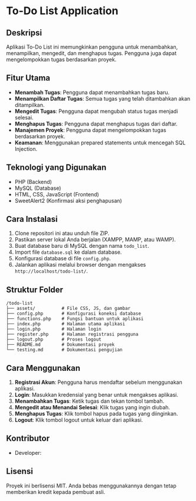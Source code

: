 # To-Do List Application

## Deskripsi
Aplikasi To-Do List ini memungkinkan pengguna untuk menambahkan, menampilkan, mengedit, dan menghapus tugas. Pengguna juga dapat mengelompokkan tugas berdasarkan proyek.

## Fitur Utama
- **Menambah Tugas**: Pengguna dapat menambahkan tugas baru.
- **Menampilkan Daftar Tugas**: Semua tugas yang telah ditambahkan akan ditampilkan.
- **Mengedit Tugas**: Pengguna dapat mengubah status tugas menjadi selesai.
- **Menghapus Tugas**: Pengguna dapat menghapus tugas dari daftar.
- **Manajemen Proyek**: Pengguna dapat mengelompokkan tugas berdasarkan proyek.
- **Keamanan**: Menggunakan prepared statements untuk mencegah SQL Injection.

## Teknologi yang Digunakan
- PHP (Backend)
- MySQL (Database)
- HTML, CSS, JavaScript (Frontend)
- SweetAlert2 (Konfirmasi aksi penghapusan)

## Cara Instalasi
1. Clone repositori ini atau unduh file ZIP.
2. Pastikan server lokal Anda berjalan (XAMPP, MAMP, atau WAMP).
3. Buat database baru di MySQL dengan nama `todo_list`.
4. Import file `database.sql` ke dalam database.
5. Konfigurasi database di file `config.php`.
6. Jalankan aplikasi melalui browser dengan mengakses `http://localhost/todo-list/`.

## Struktur Folder
```
/todo-list
├── assets/          # File CSS, JS, dan gambar
├── config.php       # Konfigurasi koneksi database
├── functions.php    # Fungsi bantuan untuk aplikasi
├── index.php        # Halaman utama aplikasi
├── login.php        # Halaman login
├── register.php     # Halaman registrasi pengguna
├── logout.php       # Proses logout
├── README.md        # Dokumentasi proyek
└── testing.md       # Dokumentasi pengujian
```

## Cara Menggunakan
1. **Registrasi Akun**: Pengguna harus mendaftar sebelum menggunakan aplikasi.
2. **Login**: Masukkan kredensial yang benar untuk mengakses aplikasi.
3. **Menambahkan Tugas**: Ketik tugas dan tekan tombol tambah.
4. **Mengedit atau Menandai Selesai**: Klik tugas yang ingin diubah.
5. **Menghapus Tugas**: Klik tombol hapus pada tugas yang diinginkan.
6. **Logout**: Klik tombol logout untuk keluar dari aplikasi.

## Kontributor
- Developer: 

## Lisensi
Proyek ini berlisensi MIT. Anda bebas menggunakannya dengan tetap memberikan kredit kepada pembuat asli.

